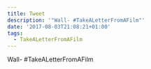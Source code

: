 ```yaml
---
title: Tweet
description: '"Wall- #TakeALetterFromAFilm"'
date: '2017-08-03T21:08:21+01:00'
tags:
  - TakeALetterFromAFilm
---
```

Wall- #TakeALetterFromAFilm

